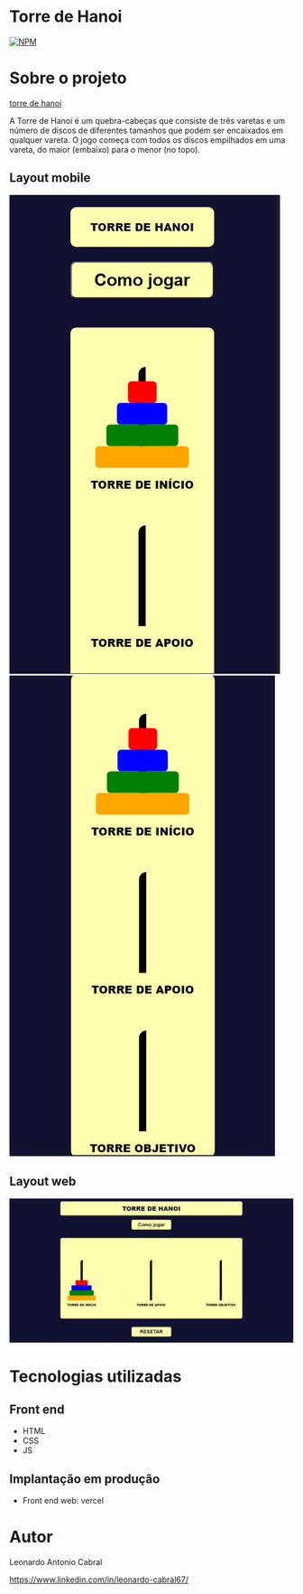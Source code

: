 # Torre de Hanoi
[![NPM](https://img.shields.io/npm/l/react)](https://github.com/leonardo-cabral67/TorreDeHanoi/blob/main/LICENSE) 

# Sobre o projeto

[torre de hanoi](https://torre-de-hanoi-ashen.vercel.app/)

A Torre de Hanoi é um quebra-cabeças que consiste de três varetas e um número de discos de diferentes tamanhos que podem ser encaixados em qualquer vareta. O jogo começa com todos os discos empilhados em uma vareta, do maior (embaixo) para o menor (no topo).
## Layout mobile
![Mobile 1](https://github.com/leonardo-cabral67/TorreDeHanoi/blob/main/assets/UiMobilePt1.png)
![mobile 2](https://github.com/leonardo-cabral67/TorreDeHanoi/blob/main/assets/UiMobilePt2.png)

## Layout web
![Web 1](https://github.com/leonardo-cabral67/TorreDeHanoi/blob/main/assets/UiPc.png)

# Tecnologias utilizadas
## Front end
- HTML 
- CSS
- JS
## Implantação em produção
- Front end web: vercel

# Autor

Leonardo Antonio Cabral

https://www.linkedin.com/in/leonardo-cabral67/
